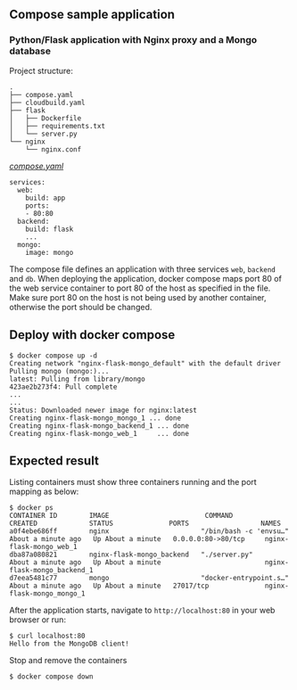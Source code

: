 ## Compose sample application
### Python/Flask application with Nginx proxy and a Mongo database

Project structure:
```
.
├── compose.yaml
├── cloudbuild.yaml
├── flask
│   ├── Dockerfile
│   ├── requirements.txt
│   └── server.py
└── nginx
    └── nginx.conf

```

[_compose.yaml_](compose.yaml)
```
services:
  web:
    build: app
    ports:
    - 80:80
  backend:
    build: flask
    ...
  mongo:
    image: mongo
```
The compose file defines an application with three services `web`, `backend` and `db`.
When deploying the application, docker compose maps port 80 of the web service container to port 80 of the host as specified in the file.
Make sure port 80 on the host is not being used by another container, otherwise the port should be changed.

## Deploy with docker compose

```
$ docker compose up -d
Creating network "nginx-flask-mongo_default" with the default driver
Pulling mongo (mongo:)...
latest: Pulling from library/mongo
423ae2b273f4: Pull complete
...
...
Status: Downloaded newer image for nginx:latest
Creating nginx-flask-mongo_mongo_1 ... done
Creating nginx-flask-mongo_backend_1 ... done
Creating nginx-flask-mongo_web_1     ... done

```

## Expected result

Listing containers must show three containers running and the port mapping as below:
```
$ docker ps
CONTAINER ID        IMAGE                        COMMAND                  CREATED             STATUS              PORTS                  NAMES
a0f4ebe686ff        nginx                       "/bin/bash -c 'envsu…"   About a minute ago   Up About a minute   0.0.0.0:80->80/tcp     nginx-flask-mongo_web_1
dba87a080821        nginx-flask-mongo_backend   "./server.py"            About a minute ago   Up About a minute                          nginx-flask-mongo_backend_1
d7eea5481c77        mongo                       "docker-entrypoint.s…"   About a minute ago   Up About a minute   27017/tcp              nginx-flask-mongo_mongo_1
```

After the application starts, navigate to `http://localhost:80` in your web browser or run:
```
$ curl localhost:80
Hello from the MongoDB client!
```

Stop and remove the containers
```
$ docker compose down
```
